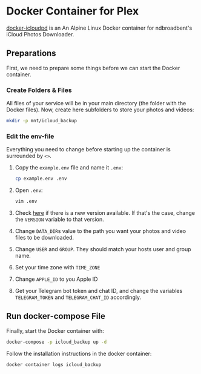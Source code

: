 # Docker Container for Plex

[docker-icloudpd](https://github.com/boredazfcuk/docker-icloudpd) is an An Alpine Linux Docker container for
ndbroadbent's iCloud Photos Downloader.

## Preparations

First, we need to prepare some things before we can start the Docker container.

### Create Folders & Files

All files of your service will be in your main directory (the folder with the Docker files). Now, create here subfolders
to store your photos and videos:

``` bash
mkdir -p mnt/icloud_backup
```

### Edit the env-file

Everything you need to change before starting up the container is surrounded by `<>`.

1. Copy the `example.env` file and name it `.env`:

    ``` bash
    cp example.env .env
    ```

2. Open `.env`:

    ``` bash
    vim .env
    ```

3. Check [here](https://hub.docker.com/r/boredazfcuk/icloudpd/tags) if there is a new version available. If that's the
   case, change the `VERSION` variable to that version.

4. Change `DATA_DIR`s value to the path you want your photos and video files to be downloaded.

5. Change `USER` and `GROUP`. They should match your hosts user and group name.

6. Set your time zone with `TIME_ZONE`

7. Change `APPLE_ID` to you Apple ID

8. Get your Telegram bot token and chat ID, and change the variables `TELEGRAM_TOKEN` and `TELEGRAM_CHAT_ID` accordingly.

## Run docker-compose File

Finally, start the Docker container with:

``` bash
docker-compose -p icloud_backup up -d
```

Follow the installation instructions in the docker container:
```bash
docker container logs icloud_backup
```
